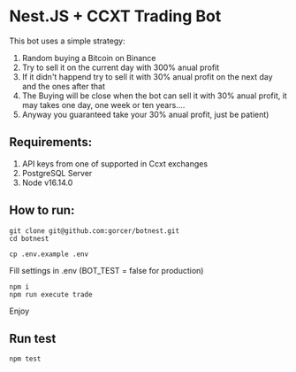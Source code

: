 # Nest.JS + CCXT Trading Bot

This bot uses a simple strategy:
1) Random buying a Bitcoin on Binance
2) Try to sell it on the current day with 300% anual profit
3) If it didn't happend try to sell it with 30% anual profit on the next day and the ones after that
4) The Buying will be close when the bot can sell it with 30% anual profit, it may takes one day, one week or ten years....
5) Anyway you guaranteed take your 30% anual profit, just be patient)

## Requirements:
1. API keys from one of supported in Ccxt exchanges
2. PostgreSQL Server
3. Node v16.14.0


## How to run:


```
git clone git@github.com:gorcer/botnest.git
cd botnest
```

```
cp .env.example .env
```


Fill settings in .env (BOT_TEST = false for production)

```
npm i
npm run execute trade
```

Enjoy


## Run test

```
npm test
```
